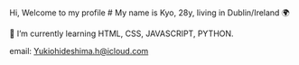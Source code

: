   Hi, Welcome to my profile #
  My name is Kyo, 28y, living in Dublin/Ireland 🌍

 🌱 I’m currently learning HTML, CSS, JAVASCRIPT, PYTHON.

 
 email: Yukiohideshima.h@icloud.com

<!---
QuaseAnonimo/QuaseAnonimo is a ✨ special ✨ repository because its `README.md` (this file) appears on your GitHub profile.
You can click the Preview link to take a look at your changes.
--->
